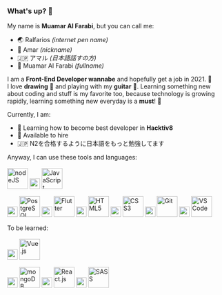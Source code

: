 ### What's up? 👋

My name is <b>Muamar Al Farabi</b>, but you can call me:
  - 🌏 Ralfarios <i>(internet pen name)</i>
  - 🧑 Amar <i>(nickname)</i>
  - 🇯🇵 アマル <i>(日本語話すの方)</i>
  - 📇 Muamar Al Farabi <i>(fullname)</i>
  
I am a <b>Front-End Developer wannabe</b> and hopefully get a job in 2021. 💪<br>
I love <b>drawing</b> 🎨 and playing with my <b>guitar</b> 🎸. Learning something new about coding and stuff is my favorite too, because technology is growing rapidly, learning something new everyday is a <b>must</b>! 💪

Currently, I am:
  - 🦊 Learning how to become best developer in <b>Hacktiv8</b>
  - 💼 Available to hire
  - 🇯🇵 N2を合格するように日本語をもっと勉強してます
  
Anyway, I can use these tools and languages:<br><br>
<a href="https://nodejs.org/en/" title="Node.js"><img src="https://upload.wikimedia.org/wikipedia/commons/d/d9/Node.js_logo.svg" alt="nodeJS" height="48px"></a>
<img src="https://upload.wikimedia.org/wikipedia/commons/4/48/BLANK_ICON.png" height="24px">
<img src="https://upload.wikimedia.org/wikipedia/commons/6/6a/JavaScript-logo.png" alt="JavaScript" height="48px">

<img src="https://upload.wikimedia.org/wikipedia/commons/4/48/BLANK_ICON.png" height="24px">
<a href="https://www.postgresql.org/" title="PostgreSQL"><img src="https://upload.wikimedia.org/wikipedia/commons/2/29/Postgresql_elephant.svg" alt="PostgreSQL" height="48px"></a>

<img src="https://upload.wikimedia.org/wikipedia/commons/4/48/BLANK_ICON.png" height="24px">
<a href="https://flutter.dev/" title="Flutter"><img src="https://upload.wikimedia.org/wikipedia/commons/1/17/Google-flutter-logo.png" alt="Flutter" height="48px"></a>

<img src="https://upload.wikimedia.org/wikipedia/commons/4/48/BLANK_ICON.png" height="24px">
<img src="https://upload.wikimedia.org/wikipedia/commons/6/61/HTML5_logo_and_wordmark.svg" alt="HTML5" height="48px">

<img src="https://upload.wikimedia.org/wikipedia/commons/4/48/BLANK_ICON.png" height="24px">
<img src="https://upload.wikimedia.org/wikipedia/commons/d/d5/CSS3_logo_and_wordmark.svg" alt="CSS3" height="48px">

<img src="https://upload.wikimedia.org/wikipedia/commons/4/48/BLANK_ICON.png" height="24px">
<img src="https://upload.wikimedia.org/wikipedia/commons/e/e0/Git-logo.svg" alt="Git" height="48px">

<img src="https://upload.wikimedia.org/wikipedia/commons/4/48/BLANK_ICON.png" height="24px">
<img src="https://user-images.githubusercontent.com/674621/71187801-14e60a80-2280-11ea-94c9-e56576f76baf.png" alt="VSCode" height="48px">

To be learned:<br><br>
<img src="https://upload.wikimedia.org/wikipedia/commons/4/48/BLANK_ICON.png" height="24px">
<img src="https://upload.wikimedia.org/wikipedia/commons/9/95/Vue.js_Logo_2.svg" alt="Vue.js" height="48px">

<img src="https://upload.wikimedia.org/wikipedia/commons/4/48/BLANK_ICON.png" height="24px">
<img src="https://upload.wikimedia.org/wikipedia/commons/9/93/MongoDB_Logo.svg" alt="mongoDB" height="48px">

<img src="https://upload.wikimedia.org/wikipedia/commons/4/48/BLANK_ICON.png" height="24px">
<img src="https://upload.wikimedia.org/wikipedia/commons/a/a7/React-icon.svg" alt="React.js" height="48px">

<img src="https://upload.wikimedia.org/wikipedia/commons/4/48/BLANK_ICON.png" height="24px">
<img src="https://upload.wikimedia.org/wikipedia/commons/9/96/Sass_Logo_Color.svg" alt="SASS" height="48px">

<!--
**Ralfarios/Ralfarios** is a ✨ _special_ ✨ repository because its `README.md` (this file) appears on your GitHub profile.

Here are some ideas to get you started:

- 🔭 I’m currently working on ...
- 🌱 I’m currently learning ...
- 👯 I’m looking to collaborate on ...
- 🤔 I’m looking for help with ...
- 💬 Ask me about ...
- 📫 How to reach me: ...
- 😄 Pronouns: ...
- ⚡ Fun fact: ...
-->
